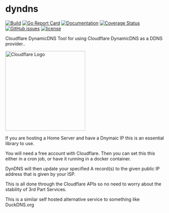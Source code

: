 # dyndns 
[![Build](https://api.travis-ci.com/henryleduc/dyndns.svg?branch=master)](https://travis-ci.com/github/henryleduc/dyndns)
[![Go Report Card](https://goreportcard.com/badge/github.com/henryleduc/dyndns)](https://goreportcard.com/report/github.com/henryleduc/dyndns)
[![Documentation](https://godoc.org/github.com/henryleduc/dyndns?status.svg)](http://godoc.org/github.com/henryleduc/dyndns)
[![Coverage Status](https://coveralls.io/repos/github/henryleduc/dyndns/badge.svg?branch=master)](https://coveralls.io/github/henryleduc/dyndns?branch=master)
[![GitHub issues](https://img.shields.io/github/issues/henryleduc/dyndns.svg)](https://github.com/henryleduc/dyndns/issues)
[![license](https://img.shields.io/github/license/henryleduc/dyndns.svg?maxAge=2592000)](https://github.com/henryleduc/dyndns/LICENSE)

Cloudflare DynamicDNS Tool for using Cloudflare DynamicDNS as a DDNS provider..

<img alt="Cloudflare Logo" src="https://www.cloudflare.com/img/logo-cloudflare-dark.svg" width="250">

If you are hosting a Home Server and have a Dnymaic IP this is an essential library to use.

You will need a free account with Cloudflare.
Then you can set this this either in a cron job, or have it running in a docker container.

DynDNS will then update your specified A record(s) to the given public IP address that is given by your ISP.

This is all done through the Cloudflare APIs so no need to worry about the stability of 3rd Part Services.

This is a similar self hosted alternative service to something like DuckDNS.org
